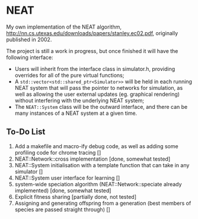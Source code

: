 # NEAT

My own implementation of the NEAT algorithm, http://nn.cs.utexas.edu/downloads/papers/stanley.ec02.pdf, originally published in 2002.

The project is still a work in progress, but once finished it will have the following interface:
 - Users will inherit from the interface class in simulator.h, providing overrides for all of the pure virtual functions;
 - A `std::vector<std::shared_ptr<Simulator>>` will be held in each running NEAT system that will pass the pointer to networks for simulation, as well as allowing the user external updates (eg. graphical rendering) without interfering with the underlying NEAT system;
 - The `NEAT::System` class will be the outward interface, and there can be many instances of a NEAT system at a given time.

## To-Do List
 1. Add a makefile and macro-ify debug code, as well as adding some profiling code for chrome tracing []
 2. NEAT::Network::cross implementation [done, somewhat tested]
 3. NEAT::System initialisation with a template function that can take in any simulator []
 4. NEAT::System user interface for learning []
 5. system-wide speciation algorithm (NEAT::Network::speciate already implemented) [done, somewhat tested]
 6. Explicit fitness sharing [partially done, not tested]
 7. Assigning and generating offspring from a generation (best members of species are passed straight through) []
